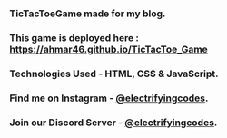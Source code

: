### TicTacToeGame made for my blog.

### This game is deployed here : https://ahmar46.github.io/TicTacToe_Game

### Technologies Used - HTML, CSS & JavaScript.

### Find me on Instagram - [@electrifyingcodes][Instagram].
### Join our Discord Server - [@electrifyingcodes][Instagram].

[Instagram]: https://www.instagram.com/electrifying_codes
